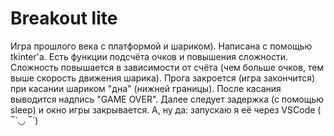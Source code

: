 # Breakout lite
Игра прошлого века с платформой и шариком). Написана с помощью tkinter'а. Есть функции подсчёта очков и повышения сложности.
Сложность повышается в зависимости от счёта (чем больше очков, тем выше скорость движения шарика).
Прога закроется (игра закончится) при касании шариком "дна" (нижней границы). 
После касания выводится надпись "GAME OVER". Далее следует задержка (с помощью sleep) и окно игры закрывается.
 А, ну да: запускаю я её через VSCode ( ‾́ ◡ ‾́ )
